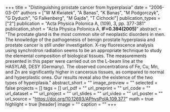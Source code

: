 +++
title = "Distinguishing prostate cancer from hyperplasia"
date = "2006-03-01"
authors = ["W M Kwiatek", "A Banas", "K Banas", "M Podgorczyk", "G Dyduch", "G Falkenberg", "M Gajda", "T Cichocki"]
publication_types = ["2"]
publication = "Acta Physica Polonica A, (109), 3, pp. 377-381"
publication_short = "Acta Physica Polonica A, **IF=0.394(2005)**"
abstract = "The prostate gland is the most common site of neoplastic disorders in men. The knowledge of the pathogenesis of benign prostate hyperplasia and prostate cancer is still under investigation. X-ray fluorescence analysis using synchrotron radiation seems to be an appropriate technique to study the elemental composition of biological tissues. The measurements presented in this paper were carried out on the L-beam line at the HASYLAB, DESY (Germany). The observed concentrations of Fe, Cu, Mn, and Zn are significantly higher in cancerous tissues, as compared to normal and hyperplastic ones. Our results reveal also the existence of the two types of hyperplasia."
abstract_short = ""
image_preview = ""
selected = false
projects = []
tags = []
url_pdf = ""
url_preprint = ""
url_code = ""
url_dataset = ""
url_project = ""
url_slides = ""
url_video = ""
url_poster = ""
url_source = "https://doi.org/10.12693/APhysPolA.109.377"
math = true
highlight = true
[header]
image = ""
caption = ""
+++
